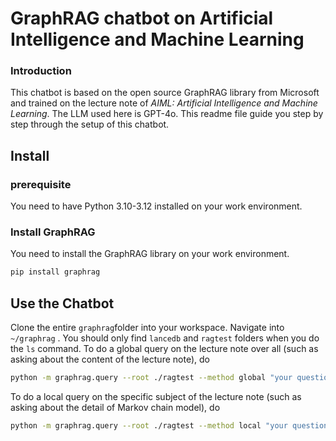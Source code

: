 # GraphRAG chatbot on Artificial Intelligence and Machine Learning
### Introduction
This chatbot is based on the open source GraphRAG library from Microsoft and trained on the lecture note of *AIML: Artificial Intelligence and Machine Learning*. The LLM used here is GPT-4o.
This readme file guide you step by step through the setup of this chatbot.
## Install
### prerequisite 
You need to have Python 3.10-3.12 installed on your work environment.
### Install GraphRAG
You need to install the GraphRAG library on your work environment.
```bash
pip install graphrag
```
## Use the Chatbot
Clone the entire `graphrag`folder into your workspace. Navigate into `~/graphrag` . You should only find `lancedb` and `ragtest` folders when you do the `ls` command. 
To do a global query on the lecture note over all (such as asking about the content of the lecture note), do 
```sh
python -m graphrag.query --root ./ragtest --method global "your question"
```
To do a local query on the specific subject of the lecture note (such as asking about the detail of Markov chain model), do 
```sh
python -m graphrag.query --root ./ragtest --method local "your question"
```